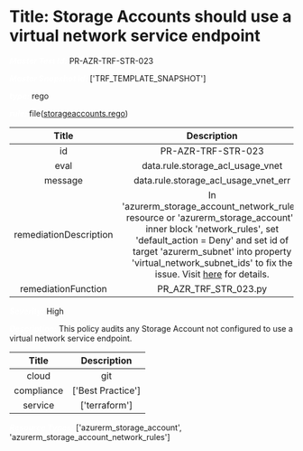 



# Title: Storage Accounts should use a virtual network service endpoint


***<font color="white">Master Test Id:</font>*** PR-AZR-TRF-STR-023

***<font color="white">Master Snapshot Id:</font>*** ['TRF_TEMPLATE_SNAPSHOT']

***<font color="white">type:</font>*** rego

***<font color="white">rule:</font>*** file([storageaccounts.rego])  
  
  
  
  

|Title|Description|
| :---: | :---: |
|id|PR-AZR-TRF-STR-023|
|eval|data.rule.storage_acl_usage_vnet|
|message|data.rule.storage_acl_usage_vnet_err|
|remediationDescription|In 'azurerm_storage_account_network_rules' resource or 'azurerm_storage_account's inner block 'network_rules', set 'default_action = Deny' and set id of target 'azurerm_subnet' into property 'virtual_network_subnet_ids' to fix the issue. Visit <a href='https://registry.terraform.io/providers/hashicorp/azurerm/latest/docs/resources/storage_account_network_rules#virtual_network_subnet_ids' target='_blank'>here</a> for details.|
|remediationFunction|PR_AZR_TRF_STR_023.py|


***<font color="white">Severity:</font>*** High

***<font color="white">Description:</font>*** This policy audits any Storage Account not configured to use a virtual network service endpoint.  
  
  

|Title|Description|
| :---: | :---: |
|cloud|git|
|compliance|['Best Practice']|
|service|['terraform']|


***<font color="white">Resource Types:</font>*** ['azurerm_storage_account', 'azurerm_storage_account_network_rules']


[storageaccounts.rego]: https://github.com/prancer-io/prancer-compliance-test/tree/master/azure/terraform/storageaccounts.rego
